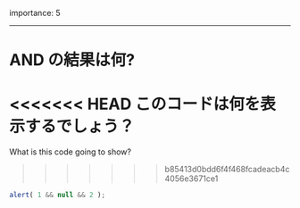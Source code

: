 importance: 5

---

# AND の結果は何?

<<<<<<< HEAD
このコードは何を表示するでしょう？
=======
What is this code going to show?
>>>>>>> b85413d0bdd6f4f468fcadeacb4c4056e3671ce1

```js
alert( 1 && null && 2 );
```
